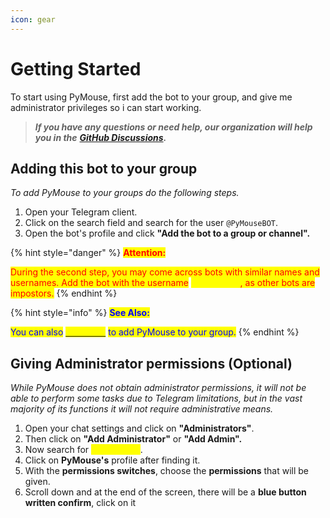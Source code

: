 ```yaml
---
icon: gear
---
```


# Getting Started

To start using PyMouse, first add the bot to your group, and give me administrator privileges so i can start working.

> _**If you have any questions or need help, our organization will help you in the**_ [_**GitHub Discussions**_](https://github.com/BubbalooTeam/PyMouse/discussions)_**.**_



## Adding this bot to your group

_To add PyMouse to your groups do the following steps._

1. Open your Telegram client.
2. Click on the search field and search for the user `@PyMouseBOT`.
3. Open the bot's profile and click **"Add the bot to a group or channel".**

{% hint style="danger" %}
<mark style="color:red;">**Attention:**</mark>

<mark style="color:red;">During the second step, you may come across bots with similar names and usernames. Add the bot with the username</mark> <mark style="color:yellow;">`@PyMouseBot`</mark><mark style="color:red;">, as other bots are impostors.</mark>
{% endhint %}



{% hint style="info" %}
<mark style="color:blue;">**See Also:**</mark>

<mark style="color:blue;">You can also</mark> [<mark style="color:yellow;">click here</mark>](https://t.me/PyMouseBOT?startgroup=true) <mark style="color:blue;">to add PyMouse to your group.</mark>
{% endhint %}



## Giving Administrator permissions (Optional)

_While PyMouse does not obtain administrator permissions, it will not be able to perform some tasks due to Telegram limitations, but in the vast majority of its functions it will not require administrative means._

1. Open your chat settings and click on **"Administrators"**.
2. Then click on **"Add Administrator"** or **"Add Admin".**
3. Now search for <mark style="color:yellow;">`@PyMouseBOT`</mark>.
4. Click on **PyMouse's** profile after finding it.
5. With the **permissions switches**, choose the **permissions** that will be given.
6. Scroll down and at the end of the screen, there will be a **blue button written confirm**, click on it
